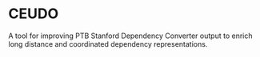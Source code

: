 # CEUDO
A tool for improving PTB Stanford Dependency Converter output to enrich long distance and coordinated dependency representations.
